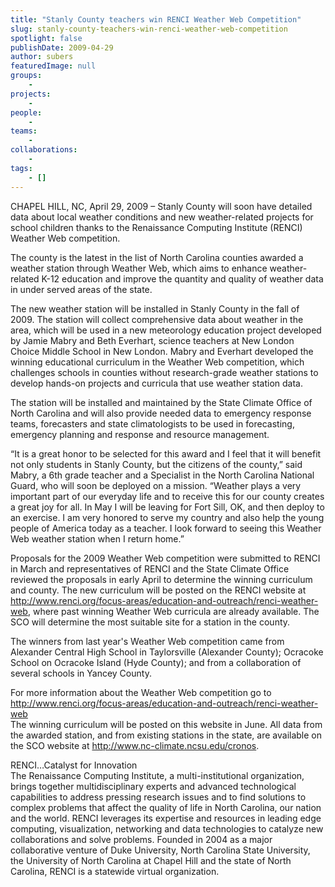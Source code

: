```yaml
---
title: "Stanly County teachers win RENCI Weather Web Competition"
slug: stanly-county-teachers-win-renci-weather-web-competition
spotlight: false
publishDate: 2009-04-29
author: subers
featuredImage: null
groups:
    - 
projects:
    - 
people:
    - 
teams: 
    - 
collaborations:
    - 
tags:
    - []
---
```

<p>CHAPEL HILL, NC, April 29, 2009 – Stanly County will soon have detailed data about local weather conditions and new weather-related projects for school children thanks to the Renaissance Computing Institute (RENCI) Weather Web competition.</p>

<p>The county is the latest in the list of North Carolina counties awarded a weather station through Weather Web, which aims to enhance weather-related K-12 education and improve the quantity and quality of weather data in under served areas of the state.<!--more--></p>

<p>The new weather station will be installed in Stanly County in the fall of 2009. The station will collect comprehensive data about weather in the area, which will be used in a new meteorology education project developed by Jamie Mabry and Beth Everhart, science teachers at New London Choice Middle School in New London. Mabry and Everhart developed the winning educational curriculum in the Weather Web competition, which challenges schools in counties without research-grade weather stations to develop hands-on projects and curricula that use weather station data.</p>

<p>The station will be installed and maintained by the State Climate Office of North Carolina and will also provide needed data to emergency response teams, forecasters and state climatologists to be used in forecasting, emergency planning and response and resource management.</p>

<p>“It is a great honor to be selected for this award and I feel that it will benefit not only students in Stanly County, but the citizens of the county,” said Mabry, a 6th grade teacher and a Specialist in the North Carolina National Guard, who will soon be deployed on a mission.  “Weather plays a very important part of our everyday life and to receive this for our county creates a great joy for all.  In May I will be leaving for Fort Sill, OK, and then deploy to an exercise. I am very honored to serve my country and also help the young people of America today as a teacher. I look forward to seeing this Weather Web weather station when I return home.”</p>

<p>Proposals for the 2009 Weather Web competition were submitted to RENCI in March and representatives of RENCI and the State Climate Office reviewed the proposals in early April to determine the winning curriculum and county. The new curriculum will be posted on the RENCI website at <a href="http://www.renci.org/focus-areas/education-and-outreach/renci-weather-web">http://www.renci.org/focus-areas/education-and-outreach/renci-weather-web</a>, where past winning Weather Web curricula are already available. The SCO will determine the most suitable site for a station in the county.</p>

<p>The winners from last year's Weather Web competition came from Alexander Central High School in Taylorsville (Alexander County); Ocracoke School on Ocracoke Island (Hyde County); and from a collaboration of several schools in Yancey County.</p>

<p>For more information about the Weather Web competition go to<br />
 <a href="http://www.renci.org/focus-areas/education-and-outreach/renci-weather-web">http://www.renci.org/focus-areas/education-and-outreach/renci-weather-web</a><br />
 The winning curriculum will be posted on this website in June. All data from the awarded station, and from existing stations in the state, are available on the SCO website at <a href="http://www.nc-climate.ncsu.edu/cronos" target="_blank">http://www.nc-climate.ncsu.edu/cronos</a>.</p>

<p>RENCI…Catalyst for Innovation <br />
 The Renaissance Computing Institute, a multi-institutional organization, brings together multidisciplinary experts and advanced technological capabilities to address pressing research issues and to find solutions to complex problems that affect the quality of life in North Carolina, our nation and the world. RENCI leverages its expertise and resources in leading edge computing, visualization, networking and data technologies to catalyze new collaborations and solve problems. Founded in 2004 as a major collaborative venture of Duke University, North Carolina State University, the University of North Carolina at Chapel Hill and the state of North Carolina, RENCI is a statewide virtual organization.</p>
